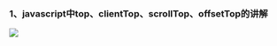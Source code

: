 ### 1、javascript中top、clientTop、scrollTop、offsetTop的讲解
<img src="https://upload-images.jianshu.io/upload_images/3555389-22caf4ed928d9b7f.jpg?imageMogr2/auto-orient/strip|imageView2/2/w/609/format/webp">